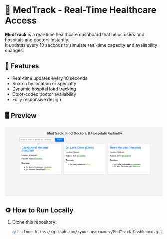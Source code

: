 # 🏥 MedTrack - Real-Time Healthcare Access

**MedTrack** is a real-time healthcare dashboard that helps users find hospitals and doctors instantly.  
It updates every 10 seconds to simulate real-time capacity and availability changes.

## 🚀 Features
- Real-time updates every 10 seconds
- Search by location or specialty
- Dynamic hospital load tracking
- Color-coded doctor availability
- Fully responsive design

## 🖥️ Preview
![MedTrack Dashboard](Med_website.png)

## ⚙️ How to Run Locally
1. Clone this repository:
   ```bash
   git clone https://github.com/<your-username>/MedTrack-Dashboard.git
